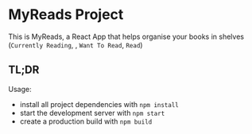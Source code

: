 # MyReads Project

This is MyReads, a React App that helps organise your books in shelves (`Currently Reading`, , `Want To Read`, `Read`)


## TL;DR

Usage:

- install all project dependencies with `npm install`
- start the development server with `npm start`
- create a production build with `npm build`

